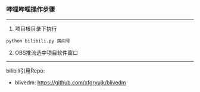 ### 哔哩哔哩操作步骤
***
1. 项目根目录下执行
```shell
python bilibili.py 房间号
```
2. OBS推流选中项目软件窗口
***
bilibili引用Repo:
- blivedm: https://github.com/xfgryujk/blivedm
